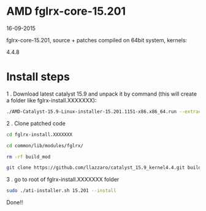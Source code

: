 AMD fglrx-core-15.201
=================

16-09-2015

fglrx-core-15.201, source + patches compiled on 64bit system, kernels:

4.4.8

Install steps
=================

1 . Download latest catalyst 15.9 and unpack it by command (this will create a folder like fglrx-install.XXXXXXX):

```bash
./AMD-Catalyst-15.9-Linux-installer-15.201.1151-x86.x86_64.run --extract
```

2 . Clone patched code

```bash
cd fglrx-install.XXXXXXX

cd common/lib/modules/fglrx/

rm -rf build_mod

git clone https://github.com/llazzaro/catalyst_15.9_kernel4.4.git build_mod
```

3 . go to root of fglrx-install.XXXXXXX folder

```bash
sudo ./ati-installer.sh 15.201 --install
```

Done!!


